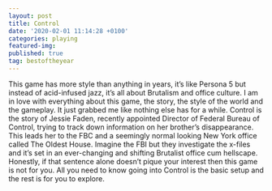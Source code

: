 ```yaml
---
layout: post
title: Control
date: '2020-02-01 11:14:28 +0100'
categories: playing
featured-img:
published: true
tag: bestoftheyear
---
```

This game has more style than anything in years, it’s like Persona 5 but instead of acid-infused jazz, it’s all about Brutalism and office culture. I am in love with everything about this game, the story, the style of the world and the gameplay. It just grabbed me like nothing else has for a while. Control is the story of Jessie Faden, recently appointed Director of Federal Bureau of Control, trying to track down information on her brother’s disappearance. This leads her to the FBC and a seemingly normal looking New York office called The Oldest House. Imagine the FBI but they investigate the x-files and it’s set in an ever-changing and shifting Brutalist office cum hellscape. Honestly, if that sentence alone doesn’t pique your interest then this game is not for you. All you need to know going into Control is the basic setup and the rest is for you to explore.
